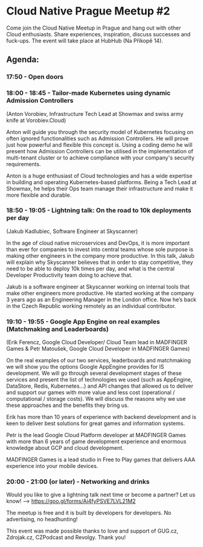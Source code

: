 # Cloud Native Prague Meetup #2
Come join the Cloud Native Meetup in Prague and hang out with other Cloud enthusiasts. Share experiences, inspiration, discuss successes and fuck-ups. The event will take place at HubHub (Na Příkopě 14).

## Agenda:

### 17:50 - Open doors

### 18:00 - 18:45 - Tailor-made Kubernetes using dynamic Admission Controllers
(Anton Vorobiev, Infrastructure Tech Lead at Showmax and swiss army knife at Vorobiev.Cloud)

Anton will guide you through the security model of Kubernetes focusing on often ignored functionalities such as Admission Controllers. He will prove just how powerful and flexible this concept is. Using a coding demo he will present how Admission Controllers can be utilised in the implementation of multi-tenant cluster or to achieve compliance with your company's security requirements.

Anton is a huge enthusiast of Cloud technologies and has a wide expertise in building and operating Kubernetes-based platforms. Being a Tech Lead at Showmax, he helps their Ops team manage their infrastructure and make it more flexible and durable.

### 18:50 - 19:05 - Lightning talk: On the road to 10k deployments per day
(Jakub Kadlubiec, Software Engineer at Skyscanner)

In the age of cloud native microservices and DevOps, it is more important than ever for companies to invest into central teams whose sole purpose is making other engineers in the company more productive. In this talk, Jakub will explain why Skyscanner believes that in order to stay competitive, they need to be able to deploy 10k times per day, and what is the central Developer Productivity team doing to achieve that.

Jakub is a software engineer at Skyscanner working on internal tools that make other engineers more productive. He started working at the company 3 years ago as an Engineering Manager in the London office. Now he’s back in the Czech Republic working remotely as an individual contributor.

### 19:10 - 19:55 - Google App Engine on real examples (Matchmaking and Leaderboards)
(Erik Ferencz, Google Cloud Developer/ Cloud Team lead in MADFINGER Games & Petr Matoušek, Google Cloud Developer in MADFINGER Games)

On the real examples of our two services, leaderboards and matchmaking we will show you the options Google AppEngine provides for IS development. We will go through several development stages of these services and present the list of technologies we used (such as AppEngine, DataStore, Redis, Kubernetes...) and API changes that allowed us to deliver and support our games with more value and less cost (operational / computational / storage costs). We will discuss the reasons why we use these approaches and the benefits they bring us.

Erik has more than 10 years of experience with backend development and is keen to deliver best solutions for great games and information systems.

Petr is the lead Google Cloud Platform developer at MADFINGER Games with more than 6 years of game development experience and enormous knowledge about GCP and cloud development.

MADFINGER Games is a lead studio in Free to Play games that delivers AAA experience into your mobile devices.

### 20:00 - 21:00 (or later) - Networking and drinks

Would you like to give a lightning talk next time or become a partner? Let us know! --> https://goo.gl/forms/Ai4fyPSVE7LVL21M2

The meetup is free and it is built by developers for developers.
No advertising, no headhunting!

This event was made possible thanks to love and support of GUG.cz, Zdrojak.cz, CZPodcast and Revolgy. Thank you!

